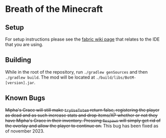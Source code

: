 # Breath of the Minecraft

## Setup

For setup instructions please see the [fabric wiki page](https://fabricmc.net/wiki/tutorial:setup) that relates to the IDE that you are using.

## Building

While in the root of the repository, run `./gradlew genSources` and then `./gradlew build`. The mod will be located at `./build/libs/BotM-[version].jar`.

## Known Bugs

<strike>Mipha's Grace will still make `tryUseTotem` return false, registering the player as dead and as such increase stats and drop items/XP whether or not they have Mipha's Grace in their inventory. Pressing `Respawn` will simply get rid of the overlay and allow the player to continue on.</strike> This bug has been fixed as of november 2023.